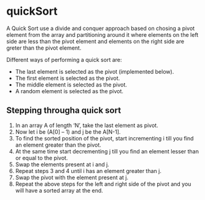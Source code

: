 # quickSort

A Quick Sort use a divide and conquer approach based on chosing a pivot element from the array and partitioning around it where elements on the left side are less than the pivot element and elements on the right side are greter than the pivot element.

Different ways of performing a quick sort are:

- The last element is selected as the pivot (implemented below).
- The first element is selected as the pivot.
- The middle element is selected as the pivot.
- A random element is selected as the pivot.

## Stepping througha quick sort

1. In an array A of length ‘N’, take the last element as pivot.
1. Now let i be (A[0] – 1) and j be the A[N-1].
1. To find the sorted position of the pivot, start incrementing i till you find an element greater than the pivot. 
1. At the same time start decrementing j till you find an element lesser than or equal to the pivot.
1. Swap the elements present at i and j.
1. Repeat steps 3 and 4 until i has an element greater than j.
1. Swap the pivot with the element present at j.
1. Repeat the above steps for the left and right side of the pivot and you will have a sorted array at the end.